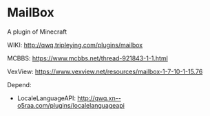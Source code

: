 # MailBox
A plugin of Minecraft

WIKI: http://qwq.tripleying.com/plugins/mailbox

MCBBS: https://www.mcbbs.net/thread-921843-1-1.html

VexView: https://www.vexview.net/resources/mailbox-1-7-10-1-15.76

Depend: 
- LocaleLanguageAPI: http://qwq.xn--o5raa.com/plugins/localelanguageapi

